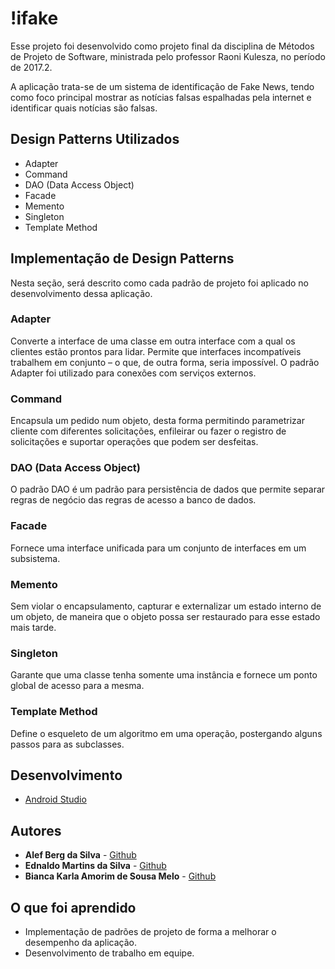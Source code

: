 # !ifake 

Esse projeto foi desenvolvido como projeto final da disciplina de Métodos de Projeto de Software, ministrada pelo professor Raoni Kulesza, no período de 2017.2. 

A aplicação trata-se de um sistema de identificação de Fake News, tendo como foco principal mostrar as notícias falsas espalhadas pela internet e identificar quais notícias são falsas.

## Design Patterns Utilizados 

* Adapter
* Command
* DAO (Data Access Object)
* Facade
* Memento
* Singleton
* Template Method

## Implementação de Design Patterns

Nesta seção, será descrito como cada padrão de projeto foi aplicado no desenvolvimento dessa aplicação.

### Adapter

Converte a interface de uma classe em outra interface com a qual os clientes estão prontos para lidar. Permite que interfaces incompatíveis trabalhem em conjunto – o que, de outra forma, seria impossível.
O padrão Adapter foi utilizado para conexões com serviços externos.

### Command

Encapsula um pedido num objeto, desta forma permitindo parametrizar cliente com diferentes solicitações, enfileirar ou fazer o registro de solicitações e suportar operações que podem ser desfeitas.

### DAO (Data Access Object)

O padrão DAO é um padrão para persistência de dados que permite separar regras de negócio das regras de acesso a banco de dados.

### Facade

Fornece uma interface unificada para um conjunto de interfaces em um subsistema. 

### Memento

Sem violar o encapsulamento, capturar e externalizar um estado interno de um objeto, de maneira que o objeto possa ser restaurado para esse estado mais tarde.

### Singleton

Garante que uma classe tenha somente uma instância e fornece um ponto global de acesso para a mesma.

### Template Method

Define o esqueleto de um algoritmo em uma operação, postergando alguns passos para as subclasses. 

## Desenvolvimento

* [Android Studio](https://developer.android.com/studio/) 

## Autores

* **Alef Berg da Silva** - [Github](https://github.com/alefESE)
* **Ednaldo Martins da Silva** - [Github](https://github.com/ednaldomartins)
* **Bianca Karla Amorim de Sousa Melo** -  [Github](https://github.com/biancamoriim)

## O que foi aprendido

* Implementação de padrões de projeto de forma a melhorar o desempenho da aplicação.
* Desenvolvimento de trabalho em equipe. 
